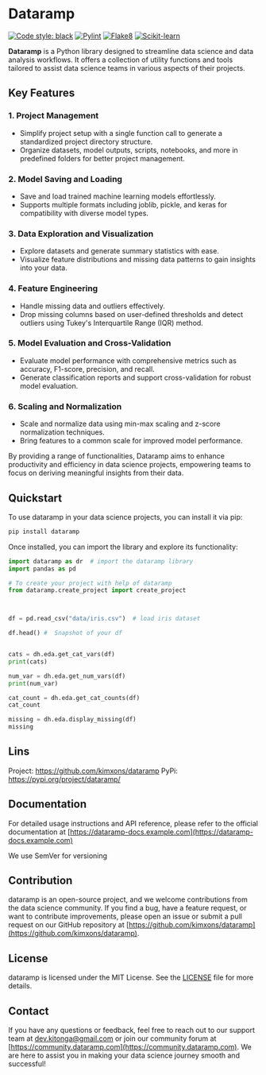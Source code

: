 # Dataramp

[![Code style: black](https://img.shields.io/badge/code%20style-black-000000.svg)](https://github.com/psf/black)
[![Pylint](https://img.shields.io/badge/pylint-enabled-brightgreen.svg)](https://github.com/PyCQA/pylint)
[![Flake8](https://img.shields.io/badge/flake8-enabled-blue.svg)](https://flake8.pycqa.org/en/latest/)
[![Scikit-learn](https://img.shields.io/badge/scikit--learn-v0.24.2-blue)](https://scikit-learn.org/stable/)


**Dataramp** is a Python library designed to streamline data science and data analysis workflows. It offers a collection of utility functions and tools tailored to assist data science teams in various aspects of their projects.

## Key Features

### 1. Project Management
   - Simplify project setup with a single function call to generate a standardized project directory structure.
   - Organize datasets, model outputs, scripts, notebooks, and more in predefined folders for better project management.

### 2. Model Saving and Loading
   - Save and load trained machine learning models effortlessly.
   - Supports multiple formats including joblib, pickle, and keras for compatibility with diverse model types.

### 3. Data Exploration and Visualization
   - Explore datasets and generate summary statistics with ease.
   - Visualize feature distributions and missing data patterns to gain insights into your data.

### 4. Feature Engineering
   - Handle missing data and outliers effectively.
   - Drop missing columns based on user-defined thresholds and detect outliers using Tukey's Interquartile Range (IQR) method.

### 5. Model Evaluation and Cross-Validation
   - Evaluate model performance with comprehensive metrics such as accuracy, F1-score, precision, and recall.
   - Generate classification reports and support cross-validation for robust model evaluation.

### 6. Scaling and Normalization
   - Scale and normalize data using min-max scaling and z-score normalization techniques.
   - Bring features to a common scale for improved model performance.

By providing a range of functionalities, Dataramp aims to enhance productivity and efficiency in data science projects, empowering teams to focus on deriving meaningful insights from their data.


## Quickstart

To use dataramp in your data science projects, you can install it via pip:

```bash
pip install dataramp
```

Once installed, you can import the library and explore its functionality:

```python
import dataramp as dr  # import the dataramp library
import pandas as pd

# To create your project with help of dataramp
from dataramp.create_project import create_project



df = pd.read_csv("data/iris.csv")  # load iris dataset

df.head() #  Snapshot of your df


cats = dh.eda.get_cat_vars(df)
print(cats)

num_var = dh.eda.get_num_vars(df)
print(num_var)

cat_count = dh.eda.get_cat_counts(df)
cat_count

missing = dh.eda.display_missing(df)
missing
```
## Lins
Project: https://github.com/kimxons/dataramp
PyPi: https://pypi.org/project/dataramp/

## Documentation

For detailed usage instructions and API reference, please refer to the official documentation at [https://dataramp-docs.example.com](https://dataramp-docs.example.com)

We use SemVer for versioning

## Contribution

dataramp is an open-source project, and we welcome contributions from the data science community. If you find a bug, have a feature request, or want to contribute improvements, please open an issue or submit a pull request on our GitHub repository at [https://github.com/kimxons/dataramp](https://github.com/kimxons/dataramp).

## License

dataramp is licensed under the MIT License. See the [LICENSE](https://github.com/dataramp/dataramp/blob/main/LICENSE) file for more details.

## Contact

If you have any questions or feedback, feel free to reach out to our support team at dev.kitonga@gmail.com or join our community forum at [https://community.dataramp.com](https://community.dataramp.com). We are here to assist you in making your data science journey smooth and successful!
